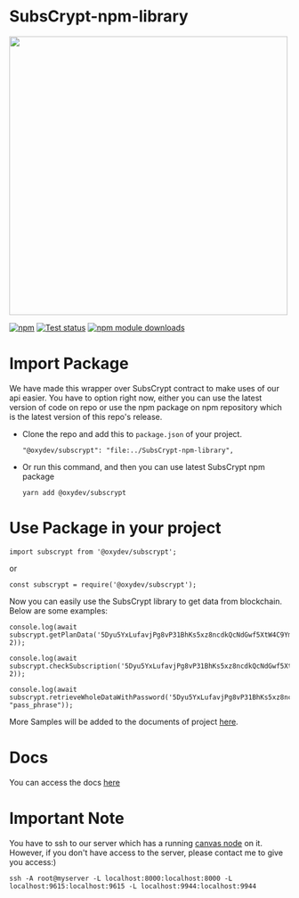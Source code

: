 # SubsCrypt-npm-library
<img src="https://oxydev.github.io/SubsCrypt-docs/images/logo.jpg" width="500">

[![npm](https://img.shields.io/npm/v/@oxydev/subscrypt.svg)](https://www.npmjs.com/package/@oxydev/subscrypt)
[![Test status](https://github.com/oxydev/SubsCrypt-npm-library/actions/workflows/node.js.yml/badge.svg)](https://github.com/oxydev/SubsCrypt-npm-library/actions/workflows/node.js.yml)
[![npm module downloads](https://badgen.net/npm/dt/@oxydev/subscrypt)](https://www.npmjs.com/package/@oxydev/subscrypt)
# Import Package
We have made this wrapper over SubsCrypt contract to make uses of our api easier. 
You have to option right now, either you can use the latest version of code on repo or use the npm package on npm repository which is the latest version of this repo's release.
* Clone the repo and add this to `package.json` of your project.
    ```
    "@oxydev/subscrypt": "file:../SubsCrypt-npm-library",
    ```
* Or run this command, and then you can use latest SubsCrypt npm package 
    ```
    yarn add @oxydev/subscrypt
    ``` 
# Use Package in your project
```
import subscrypt from '@oxydev/subscrypt';
```
or
```
const subscrypt = require('@oxydev/subscrypt');
```
Now you can easily use the SubsCrypt library to get data from blockchain. Below are some examples:
```
console.log(await subscrypt.getPlanData('5Dyu5YxLufavjPg8vP31BhKs5xz8ncdkQcNdGwf5XtW4C9Ym', 2));

console.log(await subscrypt.checkSubscription('5Dyu5YxLufavjPg8vP31BhKs5xz8ncdkQcNdGwf5XtW4C9Ym','5Dyu5YxLufavjPg8vP31BhKs5xz8ncdkQcNdGwf5XtW4C9Ym', 2));

console.log(await subscrypt.retrieveWholeDataWithPassword('5Dyu5YxLufavjPg8vP31BhKs5xz8ncdkQcNdGwf5XtW4C9Ym',"token", "pass_phrase"));
```
More Samples will be added to the documents of project [here](https://oxydev.github.io/SubsCrypt-docs/#/).

# Docs
You can access the docs [here](/docs)

# Important Note
You have to ssh to our server which has a running [canvas node](https://github.com/paritytech/canvas-node) on it. However, if you don't have access to the server, please contact me to give you access:)
```
ssh -A root@myserver -L localhost:8000:localhost:8000 -L localhost:9615:localhost:9615 -L localhost:9944:localhost:9944
```
